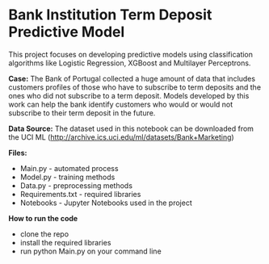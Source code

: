 # Bank Institution Term Deposit Predictive Model

This project focuses on developing predictive models using classification algorithms like Logistic Regression, XGBoost and Multilayer Perceptrons.

**Case:**
The Bank of Portugal collected a huge amount of data that includes customers profiles of those who have to subscribe to term deposits and the ones who did not subscribe to a term deposit. Models developed by this work can help the bank identify customers who would or would not subscribe to their term deposit in the future. 

**Data Source:**
The dataset used in this notebook can be downloaded from the UCI ML (http://archive.ics.uci.edu/ml/datasets/Bank+Marketing)

**Files:**
- Main.py - automated process
- Model.py - training methods 
- Data.py - preprocessing methods
- Requirements.txt - required libraries
- Notebooks - Jupyter Notebooks used in the project

**How to run the code**
- clone the repo
- install the required libraries
- run python Main.py on your command line
